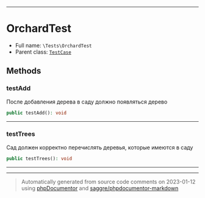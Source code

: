 ***

# OrchardTest





* Full name: `\Tests\OrchardTest`
* Parent class: [`TestCase`](../PHPUnit/Framework/TestCase.md)




## Methods


### testAdd

После добавления дерева
в саду должно появляться дерево

```php
public testAdd(): void
```











***

### testTrees

Сад должен корректно перечислять деревья,
которые имеются в саду

```php
public testTrees(): void
```











***


***
> Automatically generated from source code comments on 2023-01-12 using [phpDocumentor](http://www.phpdoc.org/) and [saggre/phpdocumentor-markdown](https://github.com/Saggre/phpDocumentor-markdown)
